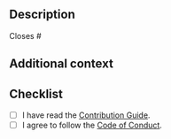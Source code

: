 ## Description

<!-- Describe your changes in detail. -->

<!--
If it resolves an open issue, link to the issue here, otherwise remove this
line.
-->

Closes #

## Additional context

<!-- If you have any other context, describe them here. -->

## Checklist

- [ ] I have read the [Contribution Guide].
- [ ] I agree to follow the [Code of Conduct].

[Contribution Guide]: https://github.com/sorairolake/csscolorparser-zig/blob/develop/CONTRIBUTING.adoc
[Code of Conduct]: https://github.com/sorairolake/csscolorparser-zig/blob/develop/CODE_OF_CONDUCT.md
